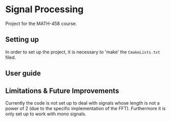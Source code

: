 # Signal Processing

Project for the MATH-458 course.

## Setting up
In order to set up the project, it is necessary to 'make' the `CmakeLists.txt` filed.

## User guide


## Limitations & Future Improvements
Currently the code is not set up to deal with signals whose length is not a power of 2 (due to the specific
implementation of the FFT). Furthermore it is only set up to work with mono signals.